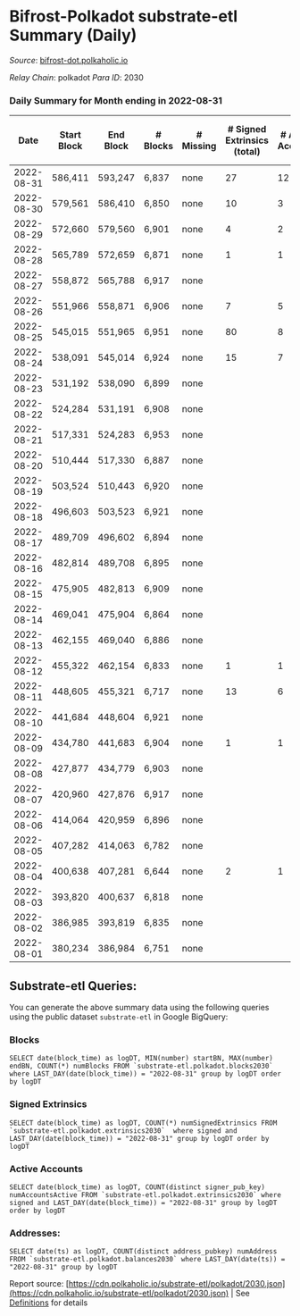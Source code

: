 # Bifrost-Polkadot substrate-etl Summary (Daily)

_Source_: [bifrost-dot.polkaholic.io](https://bifrost-dot.polkaholic.io)

*Relay Chain*: polkadot
*Para ID*: 2030



### Daily Summary for Month ending in 2022-08-31


| Date | Start Block | End Block | # Blocks | # Missing | # Signed Extrinsics (total) | # Active Accounts | # Addresses with Balances | # Events | # Transfers | # XCM Transfers In | # XCM Transfers Out |
| ---- | ----------- | --------- | -------- | --------- | --------------------------- | ----------------- | ------------------------- | -------- | ----------- | ------------------ | ------------------- |
| 2022-08-31 | 586,411 | 593,247 | 6,837 | none  | 27 | 12 | 1,333 | 13,858 | 23 ($6,014.41) |   |   |
| 2022-08-30 | 579,561 | 586,410 | 6,850 | none  | 10 | 3 | 1,327 | 13,766 | 4 ($2.16) |   |   |
| 2022-08-29 | 572,660 | 579,560 | 6,901 | none  | 4 | 2 | 1,323 | 13,833 | 2 ($2.84) |   |   |
| 2022-08-28 | 565,789 | 572,659 | 6,871 | none  | 1 | 1 | 1,321 | 13,752 |   |   |   |
| 2022-08-27 | 558,872 | 565,788 | 6,917 | none  |  |  | 1,321 | 13,838 |   |   |   |
| 2022-08-26 | 551,966 | 558,871 | 6,906 | none  | 7 | 5 | 1,321 | 13,862 | 3 ($1.09) |   |   |
| 2022-08-25 | 545,015 | 551,965 | 6,951 | none  | 80 | 8 | 1,319 | 20,883 | 1,328 ($1,718,831.94) |   |   |
| 2022-08-24 | 538,091 | 545,014 | 6,924 | none  | 15 | 7 | 19 | 13,968 | 14 ($2.54) |   |   |
| 2022-08-23 | 531,192 | 538,090 | 6,899 | none  |  |  | 15 | 13,801 |   |   |   |
| 2022-08-22 | 524,284 | 531,191 | 6,908 | none  |  |  | 15 | 13,820 |   |   |   |
| 2022-08-21 | 517,331 | 524,283 | 6,953 | none  |  |  | 15 | 13,914 |   |   |   |
| 2022-08-20 | 510,444 | 517,330 | 6,887 | none  |  |  | 15 | 13,778 |   |   |   |
| 2022-08-19 | 503,524 | 510,443 | 6,920 | none  |  |  | 15 | 13,845 |   |   |   |
| 2022-08-18 | 496,603 | 503,523 | 6,921 | none  |  |  | 15 | 13,846 |   |   |   |
| 2022-08-17 | 489,709 | 496,602 | 6,894 | none  |  |  | 15 | 13,791 |   |   |   |
| 2022-08-16 | 482,814 | 489,708 | 6,895 | none  |  |  | 15 | 13,794 |   |   |   |
| 2022-08-15 | 475,905 | 482,813 | 6,909 | none  |  |  | 15 | 13,822 |   |   |   |
| 2022-08-14 | 469,041 | 475,904 | 6,864 | none  |  |  | 15 | 13,732 |   |   |   |
| 2022-08-13 | 462,155 | 469,040 | 6,886 | none  |  |  | 15 | 13,776 |   |   |   |
| 2022-08-12 | 455,322 | 462,154 | 6,833 | none  | 1 | 1 | 15 | 13,690 | 3 ($3,300,957.80) |   |   |
| 2022-08-11 | 448,605 | 455,321 | 6,717 | none  | 13 | 6 | 12 | 13,554 | 5 ($109.99) |   |   |
| 2022-08-10 | 441,684 | 448,604 | 6,921 | none  |  |  | 7 | 13,846 |   |   |   |
| 2022-08-09 | 434,780 | 441,683 | 6,904 | none  | 1 | 1 | 7 | 13,820 |   |   |   |
| 2022-08-08 | 427,877 | 434,779 | 6,903 | none  |  |  | 6 | 13,810 |   |   |   |
| 2022-08-07 | 420,960 | 427,876 | 6,917 | none  |  |  | 6 | 13,838 |   |   |   |
| 2022-08-06 | 414,064 | 420,959 | 6,896 | none  |  |  | 6 | 13,795 |   |   |   |
| 2022-08-05 | 407,282 | 414,063 | 6,782 | none  |  |  | 6 | 13,568 |   |   |   |
| 2022-08-04 | 400,638 | 407,281 | 6,644 | none  | 2 | 1 | 6 | 13,304 |   |   |   |
| 2022-08-03 | 393,820 | 400,637 | 6,818 | none  |  |  | 6 | 13,640 |   |   |   |
| 2022-08-02 | 386,985 | 393,819 | 6,835 | none  |  |  | 6 | 13,674 |   |   |   |
| 2022-08-01 | 380,234 | 386,984 | 6,751 | none  |  |  | 6 | 13,505 |   |   |   |

## Substrate-etl Queries:
You can generate the above summary data using the following queries using the public dataset `substrate-etl` in Google BigQuery:


### Blocks
```
SELECT date(block_time) as logDT, MIN(number) startBN, MAX(number) endBN, COUNT(*) numBlocks FROM `substrate-etl.polkadot.blocks2030`  where LAST_DAY(date(block_time)) = "2022-08-31" group by logDT order by logDT
```


### Signed Extrinsics
```
SELECT date(block_time) as logDT, COUNT(*) numSignedExtrinsics FROM `substrate-etl.polkadot.extrinsics2030`  where signed and LAST_DAY(date(block_time)) = "2022-08-31" group by logDT order by logDT
```


### Active Accounts
```
SELECT date(block_time) as logDT, COUNT(distinct signer_pub_key) numAccountsActive FROM `substrate-etl.polkadot.extrinsics2030` where signed and LAST_DAY(date(block_time)) = "2022-08-31" group by logDT order by logDT
```


### Addresses:
```
SELECT date(ts) as logDT, COUNT(distinct address_pubkey) numAddress FROM `substrate-etl.polkadot.balances2030` where LAST_DAY(date(ts)) = "2022-08-31" group by logDT
```



Report source: [https://cdn.polkaholic.io/substrate-etl/polkadot/2030.json](https://cdn.polkaholic.io/substrate-etl/polkadot/2030.json) | See [Definitions](/DEFINITIONS.md) for details
